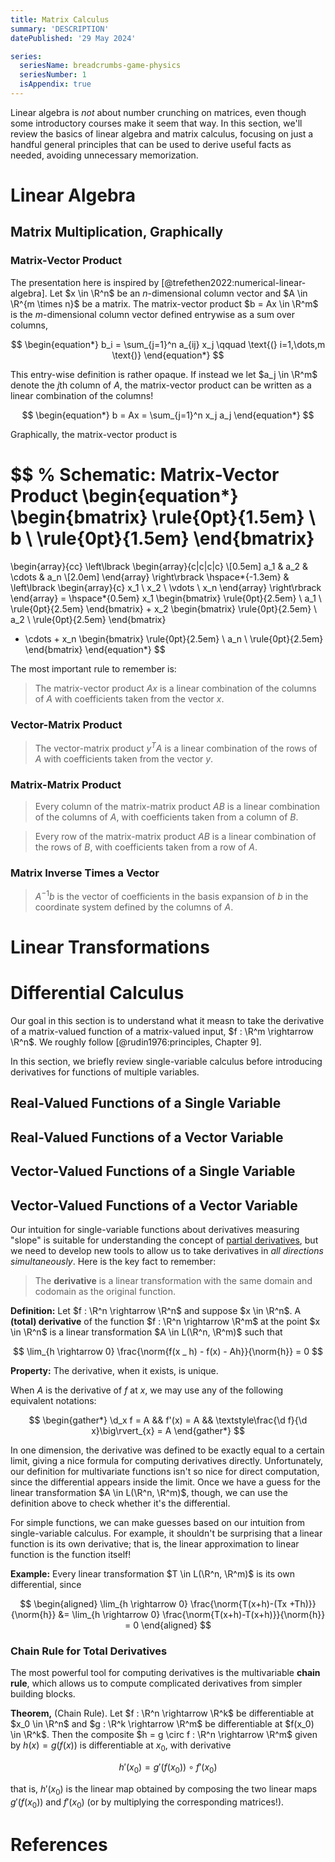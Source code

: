 ```yaml
---
title: Matrix Calculus
summary: 'DESCRIPTION'
datePublished: '29 May 2024'

series:
  seriesName: breadcrumbs-game-physics
  seriesNumber: 1
  isAppendix: true
---
```


$$
\providecommand{\norm}[1]{\left\lVert #1 \right\rVert}
\providecommand{\d}{\mathrm{d}}
$$

Linear algebra is *not* about number crunching on matrices, even though some introductory courses make it seem that way.  In this section, we'll review the basics of linear algebra and matrix calculus, focusing on just a handful general principles that can be used to derive useful facts as needed, avoiding unnecessary memorization.

# Linear Algebra

## Matrix Multiplication, Graphically

### Matrix-Vector Product

The presentation here is inspired by [@trefethen2022:numerical-linear-algebra].  Let $x \in \R^n$ be an $n$-dimensional column vector and $A \in \R^{m \times n}$ be a matrix.  The matrix-vector product $b = Ax \in \R^m$ is the $m$-dimensional column vector defined entrywise as a sum over columns,

$$
\begin{equation*}
b_i = \sum_{j=1}^n a_{ij} x_j \qquad \text{(} i=1,\dots,m \text{)}
\end{equation*}
$$

This entry-wise definition is rather opaque.  If instead we let $a_j \in \R^m$ denote the $j$th column of $A$, the matrix-vector product can be written as a linear combination of the columns!

$$
\begin{equation*}
b = Ax = \sum_{j=1}^n x_j a_j
\end{equation*}
$$

Graphically, the matrix-vector product is

$$
% Schematic:  Matrix-Vector Product
\begin{equation*}
\begin{bmatrix} 
\rule{0pt}{1.5em} \\
b \\
\rule{0pt}{1.5em}
\end{bmatrix}
= 
\begin{array}{cc}
    \left\lbrack
    \begin{array}{c|c|c|c}
    \\[0.5em]
    a_1 & a_2 & \cdots & a_n \\[2.0em]
    \end{array}
    \right\rbrack
    \hspace*{-1.3em}
    &
    \left\lbrack
    \begin{array}{c}
    x_1 \\ x_2 \\ \vdots \\ x_n
    \end{array}
    \right\rbrack
\end{array}
= \hspace*{0.5em}
x_1 \begin{bmatrix}
    \rule{0pt}{2.5em} \\
    a_1 \\
    \rule{0pt}{2.5em}
    \end{bmatrix}
+
x_2 \begin{bmatrix}
    \rule{0pt}{2.5em} \\
    a_2 \\
    \rule{0pt}{2.5em}
    \end{bmatrix}
+ \cdots +
x_n \begin{bmatrix}
    \rule{0pt}{2.5em} \\
    a_n \\
    \rule{0pt}{2.5em}
    \end{bmatrix}
\end{equation*}
$$

The most important rule to remember is:

> The matrix-vector product $Ax$ is a linear combination of the columns of $A$ with coefficients taken from the vector $x$.

### Vector-Matrix Product

> The vector-matrix product $y^T A$ is a linear combination of the rows of $A$ with coefficients taken from the vector $y$.

### Matrix-Matrix Product

> Every column of the matrix-matrix product $AB$ is a linear combination of the columns of $A$, with coefficients taken from a column of $B$.

> Every row of the matrix-matrix product $AB$ is a linear combination of the rows of $B$, with coefficients taken from a row of $A$.

### Matrix Inverse Times a Vector

> $A^{-1} b$ is the vector of coefficients in the basis expansion of $b$ in the coordinate system defined by the columns of $A$.

# Linear Transformations

# Differential Calculus

Our goal in this section is to understand what it measn to take the derivative of a matrix-valued function of a matrix-valued input, $f : \R^m \rightarrow \R^n$.  We roughly follow [@rudin1976:principles, Chapter 9].

In this section, we briefly review single-variable calculus before introducing derivatives for functions of multiple variables.

## Real-Valued Functions of a Single Variable

## Real-Valued Functions of a Vector Variable

## Vector-Valued Functions of a Single Variable

## Vector-Valued Functions of a Vector Variable

Our intuition for single-variable functions about derivatives measuring "slope" is suitable for understanding the concept of [partial derivatives](https://en.wikipedia.org/wiki/Partial_derivative), but we need to develop new tools to allow us to take derivatives in _all directions simultaneously_.  Here is the key fact to remember:

> The **derivative** is a linear transformation with the same domain and codomain as the original function.

**Definition:** Let $f : \R^n \rightarrow \R^n$ and suppose $x \in \R^n$.  A **(total) derivative** of the function $f : \R^n \rightarrow \R^m$ at the point $x \in \R^n$ is a linear transformation $A \in L(\R^n, \R^m)$ such that

$$
\lim_{h \rightarrow 0} \frac{\norm{f(x _ h) - f(x) - Ah}}{\norm{h}} = 0
$$

**Property:** The derivative, when it exists, is unique.

When $A$ is the derivative of $f$ at $x$, we may use any of the following equivalent notations:

$$
\begin{gather*}
\d_x f = A &&
f'(x) = A &&
\textstyle\frac{\d f}{\d x}\big\rvert_{x} = A
\end{gather*}
$$

In one dimension, the derivative was defined to be exactly equal to a certain limit, giving a nice formula for computing derivatives directly.  Unfortunately, our definition for multivariate functions isn't so nice for direct computation, since the differential appears inside the limit.  Once we have a guess for the linear transformation $A \in L(\R^n, \R^m)$, though, we can use the definition above to check whether it's the differential.

For simple functions, we can make guesses based on our intuition from single-variable calculus.  For example, it shouldn't be surprising that a linear function is its own derivative; that is, the linear approximation to linear function is the function itself!

**Example:** Every linear transformation $T \in L(\R^n, \R^m)$ is its own differential, since

$$
\begin{aligned}
\lim_{h \rightarrow 0} \frac{\norm{T(x+h)-(Tx +Th)}}{\norm{h}}
&= \lim_{h \rightarrow 0} \frac{\norm{T(x+h)-T(x+h)}}{\norm{h}} = 0
\end{aligned}
$$

### Chain Rule for Total Derivatives

The most powerful tool for computing derivatives is the multivariable **chain rule**, which allows us to compute complicated derivatives from simpler building blocks.

**Theorem,** (Chain Rule).  Let $f : \R^n \rightarrow \R^k$ be differentiable at $x_0 \in \R^n$ and $g : \R^k \rightarrow \R^m$ be differentiable at $f(x_0) \in \R^k$.  Then the composite $h = g \circ f : \R^n \rightarrow \R^m$ given by $h(x) = g(f(x))$ is differentiable at $x_0$, with derivative

$$
h'(x_0) = g'(f(x_0)) \circ f'(x_0)
$$

that is, $h'(x_0)$ is the linear map obtained by composing the two linear maps $g'(f(x_0))$ and $f'(x_0)$ (or by multiplying the corresponding matrices!).

# References